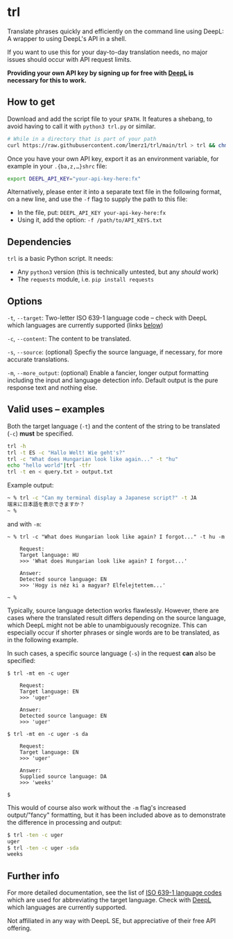 # trl

Translate phrases quickly and efficiently on the command line using DeepL: A wrapper to using DeepL's API in a shell.

If you want to use this for your day-to-day translation needs, no major issues should occur with API request limits.

**Providing your own API key by signing up for free with [DeepL](https://www.deepl.com/en/pro-api?cta=header-pro-api/) is necessary for this to work.**


## How to get

Download and add the script file to your `$PATH`. It features a shebang, to avoid having to call it with `python3 trl.py` or similar.

```sh
# While in a directory that is part of your path
curl https://raw.githubusercontent.com/lmerz1/trl/main/trl > trl && chmod +x trl
```

Once you have your own API key, export it as an environment variable, for example in your `.{ba,z,…}shrc` file:

```sh
export DEEPL_API_KEY="your-api-key-here:fx"
```

Alternatively, please enter it into a separate text file in the following format, on a new line, and use the `-f` flag to supply the path to this file:
- In the file, put: `DEEPL_API_KEY your-api-key-here:fx`
- Using it, add the option: `-f /path/to/API_KEYS.txt`


## Dependencies

`trl` is a basic Python script. It needs:
- Any `python3` version (this is technically untested, but any _should_ work)
- The `requests` module, i.e. `pip install requests`


## Options

`-t`, `--target`: Two-letter ISO 639-1 language code – check with DeepL which languages are currently supported (links [below](#further-info))

`-c`, `--content`: The content to be translated.

`-s`, `--source`: (optional) Specfiy the source language, if necessary, for more accurate translations.

`-m`, `--more_output`: (optional) Enable a fancier, longer output formatting including the input and language detection info.
                       Default output is the pure response text and nothing else.


## Valid uses – examples

Both the target language (`-t`) and the content of the string to be translated (`-c`) **must** be specified.

```sh
trl -h
trl -t ES -c "Hallo Welt! Wie geht's?"
trl -c "What does Hungarian look like again..." -t "hu"
echo "hello world"|trl -tfr
trl -t en < query.txt > output.txt
```


Example output:

```sh
~ % trl -c "Can my terminal display a Japanese script?" -t JA
端末に日本語を表示できますか？ 
~ % 
```

and with `-m`:

```
~ % trl -c "What does Hungarian look like again? I forgot..." -t hu -m

    Request:
    Target language: HU
    >>> 'What does Hungarian look like again? I forgot...'

    Answer:
    Detected source language: EN
    >>> 'Hogy is néz ki a magyar? Elfelejtettem...'

~ % 
```

Typically, source language detection works flawlessly.
However, there are cases where the translated result differs depending on the source language, which DeepL might not be able to unambiguously recognize.
This can especially occur if shorter phrases or single words are to be translated, as in the following example.

In such cases, a specific source language (`-s`) in the request **can** also be specified:

```
$ trl -mt en -c uger     

    Request:
    Target language: EN
    >>> 'uger'

    Answer:
    Detected source language: EN
    >>> 'uger'

$ trl -mt en -c uger -s da

    Request:
    Target language: EN
    >>> 'uger'

    Answer:
    Supplied source language: DA
    >>> 'weeks'

$
```

This would of course also work without the `-m` flag's increased output/"fancy" formatting, but it has been included above as to demonstrate the difference in processing and output:

```sh
$ trl -ten -c uger  
uger
$ trl -ten -c uger -sda
weeks
```


## Further info

For more detailed documentation, see the list of [ISO 639-1 language codes](https://en.wikipedia.org/wiki/List_of_ISO_639-1_codes) which are used for abbreviating the target language.
Check with [DeepL](https://www.deepl.com/en/docs-api/introduction/) which languages are currently supported.

Not affiliated in any way with DeepL SE, but appreciative of their free API offering.

